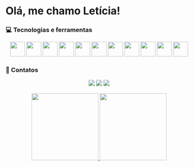# Olá, me chamo Letícia! 

<!-- Linguagens -->
### :computer: Tecnologias e ferramentas
<div align="center">
	<!-- Java -->
		<img src="https://img.icons8.com/?size=100&id=GPfHz0SM85FX&format=png&color=000000" widht="40" height="40"/>
	<!-- Spring -->
		<img src="https://img.icons8.com/?size=100&id=90519&format=png&color=000000" widht="40" height="40"/>
	<!-- Javascript -->
		<img src="https://img.icons8.com/?size=100&id=PXTY4q2Sq2lG&format=png&color=000000" widht="40" height="40"/>
	<!-- HTML5 -->
		<img src="https://img.icons8.com/?size=100&id=20909&format=png&color=000000" widht="40" height="40"/>
	<!-- CSS -->
		<img src="https://img.icons8.com/?size=100&id=21278&format=png&color=000000" widht="40" height="40"/>
	<!-- Bootstrap -->
		<img src="https://img.icons8.com/?size=100&id=PndQWK6M1Hjo&format=png&color=000000" widht="40" height="40"/>
	<!-- PostgreSQL -->
		<img src="https://img.icons8.com/?size=100&id=38561&format=png&color=000000" widht="40" height="40"/>
	<!-- MySQL -->
		<img src="https://img.icons8.com/?size=100&id=9nLaR5KFGjN0&format=png&color=000000" widht="40" height="40"/>
	<!-- MariaDB -->
		<img src="https://img.icons8.com/?size=100&id=DakakaPez2uy&format=png&color=000000" widht="40" height="40"/>
	<!-- GitHub -->
		<img src="https://img.icons8.com/?size=100&id=16318&format=png&color=000000" widht="40" height="40"/>
	<!-- Git -->
		<img src="https://img.icons8.com/?size=100&id=16335&format=png&color=000000" widht="40" height="40"/>
</div>

<!-- Contatos -->
### :iphone: Contatos
<div align="center">
  <a href="https://instagram.com/leticia_fruet" target="_blank"><img src="https://img.shields.io/badge/-Instagram-%23E4405F?style=for-the-badge&logo=instagram&logoColor=white" target="_blank"></a>
  <a href = "mailto:leticiafruet09@gmail.com"><img src="https://img.shields.io/badge/-Gmail-%23333?style=for-the-badge&logo=gmail&logoColor=white" target="_blank"></a>
  <a href="https://www.linkedin.com/in/leticia-fruet" target="_blank"><img src="https://img.shields.io/badge/-LinkedIn-%230077B5?style=for-the-badge&logo=linkedin&logoColor=white" target="_blank"></a> 
  <br>
  <br>
</div>

<!-- Estatísticas -->
<div align="center">
  <a href="https://github.com/LetFruet">
    <img loading="lazy" height="180em" src="https://github-readme-stats.vercel.app/api/top-langs/?username=LetFruet&layout=compact&langs_count=7&theme=nightowl"/>
    <img loading="lazy" height="180em" src="https://github-readme-stats.vercel.app/api?username=LetFruet&show_icons=true&theme=nightowl&include_all_commits=true&count_private=true"/>
  </a>
</div>
